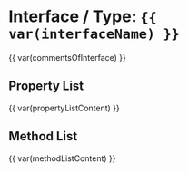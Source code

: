 # Interface / Type: `{{ var(interfaceName) }}`

{{ var(commentsOfInterface) }}

## Property List

{{ var(propertyListContent) }}

## Method List

{{ var(methodListContent) }}
